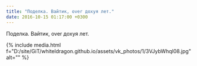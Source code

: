 ```yaml
---
title: "Поделка. Вайтик, over дохуя лет."
date: 2016-10-15 01:17:00 +0300
---
```


Поделка. Вайтик, over дохуя лет.

{% include media.html f="D:/site/GiT/whiteldragon.github.io/assets/vk_photos/1/3VJybWhql08.jpg" alt="" %}
